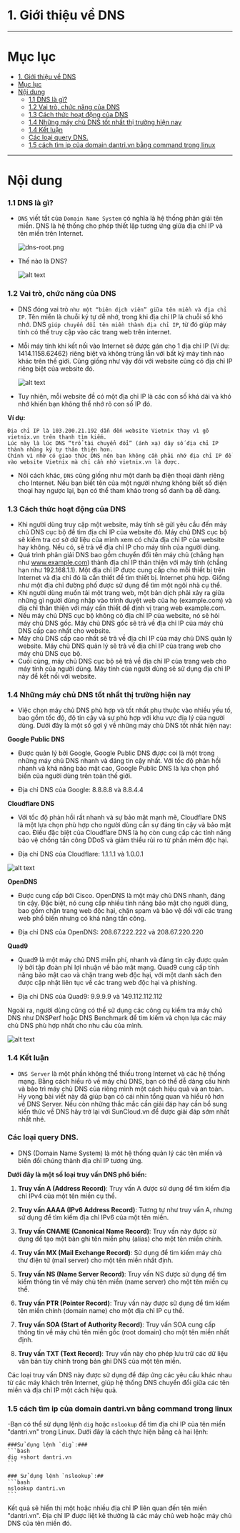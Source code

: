 # 1. Giới thiệu về DNS

____

# Mục lục


- [1. Giới thiệu về DNS](#1-giới-thiệu-về-dns)
- [Mục lục](#mục-lục)
- [Nội dung](#nội-dung)
    - [1.1 DNS là gì?](#11-dns-là-gì)
    - [1.2 Vai trò, chức năng của DNS](#12-vai-trò-chức-năng-của-dns)
    - [1.3 Cách thức hoạt động của DNS](#13-cách-thức-hoạt-động-của-dns)
    - [1.4 Những máy chủ DNS tốt nhất thị trường hiện nay](#14-những-máy-chủ-dns-tốt-nhất-thị-trường-hiện-nay)
    - [1.4 Kết luận](#14-kết-luận)
    - [Các loại query DNS.](#các-loại-query-dns)
    - [1.5 cách tìm ip của domain dantri.vn bằng command trong linux ](#15-cách-tìm-ip-của-domain-dantrivn-bằng-command-trong-linux-)

____

# <a name="content">Nội dung</a>

### <a name="what-is">1.1 DNS là gì?</a>

- `DNS` viết tắt của `Domain Name System` có nghĩa là hệ thống phân giải tên miền. DNS là hệ thống cho phép thiết lập tương ứng giữa địa chỉ IP và tên miền trên Internet.

    ![dns-root.png](img/dns-la-gi.jpg)

- Thế nào là DNS?

    ![alt text](img/image.png)

### <a name="whyfeature">1.2 Vai trò, chức năng của DNS</a>

- DNS đóng vai trò `như một “biên dịch viên” giữa tên miền và địa chỉ IP`. Tên miền là chuỗi ký tự dễ nhớ, trong khi địa chỉ IP là chuỗi số khó nhớ. DNS `giúp chuyển đổi tên miền thành địa chỉ IP`, từ đó giúp máy tính có thể truy cập vào các trang web trên internet.

- Mỗi máy tính khi kết nối vào Internet sẽ được gán cho 1 địa chỉ IP (Ví dụ: 1414.1158.62462) riêng biệt và không trùng lẫn với bất kỳ máy tính nào khác trên thế giới. Cũng giống như vậy đối với website cũng có địa chỉ IP riêng biệt của website đó.

    ![alt text](img/image1.png)

- Tuy nhiên, mỗi website đề có một địa chỉ IP là các con số khá dài và khó nhớ khiến bạn không thể nhớ rõ con số IP đó.

**Ví dụ:**
```
Địa chỉ IP là 103.200.21.192 dẫn đến website Vietnix thay vì gõ vietnix.vn trên thanh tìm kiếm. 
Lúc này là lúc DNS “trổ tài chuyển đổi” (ánh xạ) dãy số địa chỉ IP thành những ký tự thân thiện hơn. 
Chính vì nhờ có giao thức DNS nên bạn không cần phải nhớ địa chỉ IP để vào website Vietnix mà chỉ cần nhớ vietnix.vn là được.
```

- Nói cách khác, `DNS` cũng giống như một danh bạ điện thoại dành riêng cho Internet. Nếu bạn biết tên của một người nhưng không biết số điện thoại hay ngược lại, bạn có thể tham khảo trong sổ danh bạ dễ dàng.

### <a name="How it works">1.3 Cách thức hoạt động của DNS</a>

- Khi người dùng truy cập một website, máy tính sẽ gửi yêu cầu đến máy chủ DNS cục bộ để tìm địa chỉ IP của website đó. Máy chủ DNS cục bộ sẽ kiểm tra cơ sở dữ liệu của mình xem có chứa địa chỉ IP của website hay không. Nếu có, sẽ trả về địa chỉ IP cho máy tính của người dùng.
- Quá trình phân giải DNS bao gồm chuyển đổi tên máy chủ (chẳng hạn như www.example.com) thành địa chỉ IP thân thiện với máy tính (chẳng hạn như 192.168.1.1). Một địa chỉ IP được cung cấp cho mỗi thiết bị trên Internet và địa chỉ đó là cần thiết để tìm thiết bị. Internet phù hợp. Giống như một địa chỉ đường phố được sử dụng để tìm một ngôi nhà cụ thể.
- Khi người dùng muốn tải một trang web, một bản dịch phải xảy ra giữa những gì người dùng nhập vào trình duyệt web của họ (example.com) và địa chỉ thân thiện với máy cần thiết để định vị trang web example.com.
- Nếu máy chủ DNS cục bộ không có địa chỉ IP của website, nó sẽ hỏi máy chủ DNS gốc. Máy chủ DNS gốc sẽ trả về địa chỉ IP của máy chủ DNS cấp cao nhất cho website.
- Máy chủ DNS cấp cao nhất sẽ trả về địa chỉ IP của máy chủ DNS quản lý website. Máy chủ DNS quản lý sẽ trả về địa chỉ IP của trang web cho máy chủ DNS cục bộ.
- Cuối cùng, máy chủ DNS cục bộ sẽ trả về địa chỉ IP của trang web cho máy tính của người dùng. Máy tính của người dùng sẽ sử dụng địa chỉ IP này để kết nối với website.

### <a name="Các máy chủ DNS">1.4 Những máy chủ DNS tốt nhất thị trường hiện nay</a>

- Việc chọn máy chủ DNS phù hợp và tốt nhất phụ thuộc vào nhiều yếu tố, bao gồm tốc độ, độ tin cậy và sự phù hợp với khu vực địa lý của người dùng. Dưới đây là một số gợi ý về những máy chủ DNS tốt nhất hiện nay:

**Google Public DNS**

- Được quản lý bởi Google, Google Public DNS được coi là một trong những máy chủ DNS nhanh và đáng tin cậy nhất. Với tốc độ phản hồi nhanh và khả năng bảo mật cao, Google Public DNS là lựa chọn phổ biến của người dùng trên toàn thế giới.

- Địa chỉ DNS của Google: 8.8.8.8 và 8.8.4.4

**Cloudflare DNS**

- Với tốc độ phản hồi rất nhanh và sự bảo mật mạnh mẽ, Cloudflare DNS là một lựa chọn phù hợp cho người dùng cần sự đáng tin cậy và bảo mật cao. Điều đặc biệt của Cloudflare DNS là họ còn cung cấp các tính năng bảo vệ chống tấn công DDoS và giảm thiểu rủi ro từ phần mềm độc hại.

- Địa chỉ DNS của Cloudflare: 1.1.1.1 và 1.0.0.1

![alt text](img/image-dns.png)

**OpenDNS**
- Được cung cấp bởi Cisco. OpenDNS là một máy chủ DNS nhanh, đáng tin cậy. Đặc biệt, nó cung cấp nhiều tính năng bảo mật cho người dùng, bao gồm chặn trang web độc hại, chặn spam và bảo vệ đối với các trang web phổ biến nhưng có khả năng tấn công.

- Địa chỉ DNS của OpenDNS: 208.67.222.222 và 208.67.220.220

**Quad9**

- Quad9 là một máy chủ DNS miễn phí, nhanh và đáng tin cậy được quản lý bởi tập đoàn phi lợi nhuận về bảo mật mạng. Quad9 cung cấp tính năng bảo mật cao và chặn trang web độc hại, với một danh sách đen được cập nhật liên tục về các trang web độc hại và phishing.

- Địa chỉ DNS của Quad9: 9.9.9.9 và 149.112.112.112

Ngoài ra, người dùng cũng có thể sử dụng các công cụ kiểm tra máy chủ DNS như DNSPerf hoặc DNS Benchmark để tìm kiếm và chọn lựa các máy chủ DNS phù hợp nhất cho nhu cầu của mình.

![alt text](img/image-domain.png)

### <a>1.4 Kết luận</a>
  - `DNS Server` là một phần không thể thiếu trong Internet và các hệ thống mạng. Bằng cách hiểu rõ về máy chủ DNS, bạn có thể dễ dàng cấu hình và bảo trì máy chủ DNS của riêng mình một cách hiệu quả và an toàn. Hy vọng bài viết này đã giúp bạn có cái nhìn tổng quan và hiểu rõ hơn về DNS Server. Nếu còn những thắc mắc cần giải đáp hay cần bổ sung kiến thức về DNS hãy trở lại với SunCloud.vn để được giải đáp sớm nhất nhất nhé.

### <a>Các loại query DNS.</a>

- DNS (Domain Name System) là một hệ thống quản lý các tên miền và biến đổi chúng thành địa chỉ IP tương ứng. 

**Dưới đây là một số loại truy vấn DNS phổ biến:**

1. **Truy vấn A (Address Record)**: Truy vấn A được sử dụng để tìm kiếm địa chỉ IPv4 của một tên miền cụ thể.

2. **Truy vấn AAAA (IPv6 Address Record)**: Tương tự như truy vấn A, nhưng sử dụng để tìm kiếm địa chỉ IPv6 của một tên miền.

3. **Truy vấn CNAME (Canonical Name Record)**: Truy vấn này được sử dụng để tạo một bản ghi tên miền phụ (alias) cho một tên miền chính.

4. **Truy vấn MX (Mail Exchange Record)**: Sử dụng để tìm kiếm máy chủ thư điện tử (mail server) cho một tên miền nhất định.

5. **Truy vấn NS (Name Server Record)**: Truy vấn NS được sử dụng để tìm kiếm thông tin về máy chủ tên miền (name server) cho một tên miền cụ thể.

6. **Truy vấn PTR (Pointer Record)**: Truy vấn này được sử dụng để tìm kiếm tên miền chính (domain name) cho một địa chỉ IP cụ thể.

7. **Truy vấn SOA (Start of Authority Record)**: Truy vấn SOA cung cấp thông tin về máy chủ tên miền gốc (root domain) cho một tên miền nhất định.

8. **Truy vấn TXT (Text Record)**: Truy vấn này cho phép lưu trữ các dữ liệu văn bản tùy chỉnh trong bản ghi DNS của một tên miền.

Các loại truy vấn DNS này được sử dụng để đáp ứng các yêu cầu khác nhau từ các máy khách trên Internet, giúp hệ thống DNS chuyển đổi giữa các tên miền và địa chỉ IP một cách hiệu quả.

### <a>1.5 cách tìm ip của domain dantri.vn bằng command trong linux </a>

-Bạn có thể sử dụng lệnh `dig` hoặc `nslookup` để tìm địa chỉ IP của tên miền "dantri.vn" trong Linux. Dưới đây là cách thực hiện bằng cả hai lệnh:

    ###Sử dụng lệnh `dig`:###
    ```bash
    dig +short dantri.vn
    ```

    ### Sử dụng lệnh `nslookup`:##
    ```bash
    nslookup dantri.vn
    ```

Kết quả sẽ hiển thị một hoặc nhiều địa chỉ IP liên quan đến tên miền "dantri.vn". Địa chỉ IP được liệt kê thường là các máy chủ web hoặc máy chủ DNS của tên miền đó.
